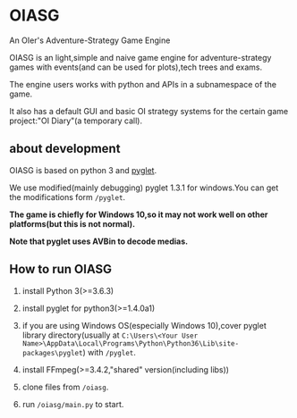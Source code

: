 # OIASG
An OIer's Adventure-Strategy Game Engine

OIASG is an light,simple and naive game engine for adventure-strategy games with events(and can be used for plots),tech trees and exams.

The engine users works with python and APIs in a subnamespace of the game.

It also has a default GUI and basic OI strategy systems for the certain game project:"OI Diary"(a temporary call).

## about development

OIASG is based on python 3 and [pyglet](http://pyglet.org/).

We use modified(mainly debugging) pyglet 1.3.1 for windows.You can get the modifications form `/pyglet`.

**The game is chiefly for Windows 10,so it may not work well on other platforms(but this is not normal).**

**Note that pyglet uses AVBin to decode medias.**

## How to run OIASG

1. install Python 3(>=3.6.3)

2. install pyglet for python3(>=1.4.0a1)

3. if you are using Windows OS(especially Windows 10),cover pyglet library directory(usually at `C:\Users\<Your User Name>\AppData\Local\Programs\Python\Python36\Lib\site-packages\pyglet`) with `/pyglet`.

4. install FFmpeg(>=3.4.2,"shared" version(including libs))

5. clone files from `/oiasg`.

6. run `/oiasg/main.py` to start.
